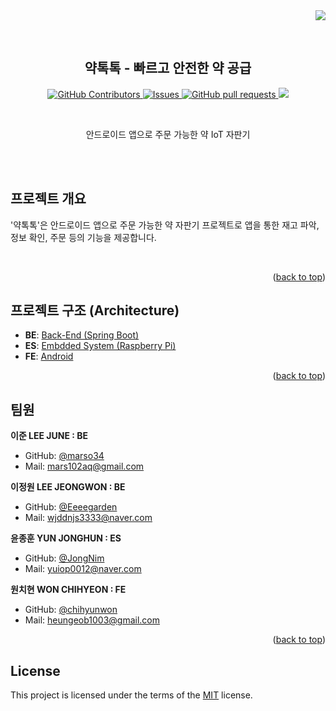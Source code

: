 <div align="right">
  <a href="https://hits.seeyoufarm.com"><img src="https://hits.seeyoufarm.com/api/count/incr/badge.svg?url=https%3A%2F%2Fgithub.com%2Fmarso34%2Fytt-medicine-vending-machine%2Fhit-counter&count_bg=%2379C83D&title_bg=%23555555&icon=&icon_color=%23E7E7E7&title=hits&edge_flat=false"/></a>
</div>

<a name="readme-top"></a>

<br>

<div align="center">
<!--   <a href="https://github.com/marso34/ytt-medicine-vending-machine">
    <img src="info/logo.png" alt="Logo" width="80" height="80">
  </a> -->

  ## 약톡톡 - 빠르고 안전한 약 공급
  <p align="center">
    <a href="https://github.com/marso34/ytt-medicine-vending-machine/graphs/contributors">
      <img alt="GitHub Contributors" src="https://img.shields.io/github/contributors/marso34/ytt-medicine-vending-machine" />
    </a>
    <a href="https://github.com/marso34/ytt-medicine-vending-machine/issues">
      <img alt="Issues" src="https://img.shields.io/github/issues/marso34/ytt-medicine-vending-machine?color=0088ff" />
    </a>
    <a href="https://github.com/marso34/ytt-medicine-vending-machine/pulls">
      <img alt="GitHub pull requests" src="https://img.shields.io/github/issues-pr/marso34/ytt-medicine-vending-machine?color=0088ff" />
    </a>
    <a href="https://github.com/marso34/ytt-medicine-vending-machine/pulse" alt="Activity">
      <img src="https://img.shields.io/github/commit-activity/m/marso34/ytt-medicine-vending-machine"/>
    </a>
  </p>

  <br>

  <p align="center">
    안드로이드 앱으로 주문 가능한 약 IoT 자판기
    <br>
    <br>
  </p>
</div>

<br>

<!-- ABOUT THE PROJECT -->
## 프로젝트 개요

'약톡톡'은 안드로이드 앱으로 주문 가능한 약 자판기 프로젝트로 앱을 통한 재고 파악, 정보 확인, 주문 등의 기능을 제공합니다.

<br>

<p align="right">(<a href="#readme-top">back to top</a>)</p>

## 프로젝트 구조 (Architecture)

- **BE**: [Back-End  (Spring Boot)](./BE)
- **ES**: [Embdded System  (Raspberry Pi)](./ES)
- **FE**: [Android](./FE)


<p align="right">(<a href="#readme-top">back to top</a>)</p>

## 팀원

**이준 LEE JUNE : BE**
- GitHub: [@marso34](https://github.com/marso34)
- Mail: <a href="mailto:mars102aq@gmail.com">mars102aq@gmail.com</a>

**이정원 LEE JEONGWON : BE**
- GitHub: [@Eeeegarden](https://github.com/Eeeegarden)
- Mail: <a href="mailto:wjddnjs3333@naver.com">wjddnjs3333@naver.com</a>

**윤종훈 YUN JONGHUN : ES**
- GitHub: [@JongNim](https://github.com/JongNim)
- Mail: <a href="mailto:yuiop0012@naver.com">yuiop0012@naver.com</a>

**원치현 WON CHIHYEON : FE**
- GitHub: [@chihyunwon](https://github.com/chihyunwon) 
- Mail: <a href="mailto:heungeob1003@gmail.com">heungeob1003@gmail.com</a>

<p align="right">(<a href="#readme-top">back to top</a>)</p>

## License 
This project is licensed under the terms of the <a href=".\LICENSE.md">MIT</a> license.  
